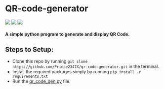 # QR-code-generator
![](https://img.shields.io/github/languages/top/Prince2347X/url-shortner)
![](https://img.shields.io/github/last-commit/Prince2347X/url-shortner)
[![](https://img.shields.io/badge/By-Prince%20Raj-yellowgreen)](https://twitter.com/prince2347x)
#### A simple python program to generate and display QR Code.


## Steps to Setup:
  - Clone this repo by running `git clone https://github.com/Prince2347X/qr-code-generator.git` in the terminal.
  - Install the required packages simply by running `pip install -r requirements.txt`
  - Run the [qr_code_gen.py](/qr_code_gen.py) file.
